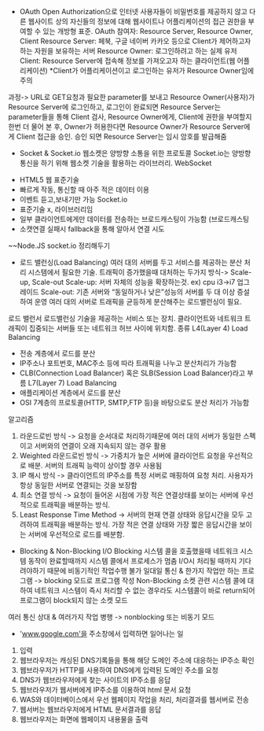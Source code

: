 * OAuth
Open Authorization으로 인터넷 사용자들이 비밀번호를 제공하지 않고 다른 웹사이트 상의 자신들의 정보에 대해 웹사이트나 어플리케이션의 접근 권한을 부여할 수 있는 개방형 표준.
OAuth 참여자: Resource Server, Resource Owner, Client
Resource Server: 페북, 구글 네이버 카카오 등으로 Client가 제어하고자 하는 자원을 보유하는 서버
Resource Owner: 로그인하려고 하는 실제 유저
Client: Resource Server에 접속해 정보를 가져오고자 하는 클라이언트(웹 어플리케이션)
*Client가 어플리케이션이고 로그인하는 유저가 Resource Owner임에 주의

과정-> URL로 GET요청과 필요한 parameter를 보내고 Resource Owner(사용자)가 Resource Server에 로그인하고, 로그인이 완료되면 Resource Server는 parameter들을 통해 Client 검사, Resource Owner에게, Client에 권한을 부여할지 한번 더 물어 본 후, Owner가 허용한다면 Resource Owner가 Resource Server에게 Client 접근을 승인.
승인 되면 Resource Server는 임시 암호를 발급해줌

* Socket & Socket.io
웹소켓은 양방향 소통을 위한 프로토콜
Socket.io는 양방향 통신을 하기 위해 웹소켓 기술을 활용하는 라이브러리.
WebSocket
- HTML5 웹 표준기술
- 빠르게 작동, 통신할 때 아주 적은 데이터 이용
- 이벤트 듣고,보내기만 가능
Socket.io
- 표준기술 x, 라이브러리임
- 일부 클라이언트에게만 데이터를 전송하는 브로드캐스팅이 가능함
(브로드캐스팅
- 소캣연결 실패시 fallback을 통해 알아서 연결 시도

~~Node.JS socket.io 정리해두기



* 로드 밸런싱(Load Balancing)
여러 대의 서버를 두고 서비스를 제공하는 분산 처리 시스템에서 필요한 기술.
트래픽이 증가했을때 대처하는 두가지 방식-> Scale-up, Scale-out
Scale-up: 서버 자체의 성능을 확장하는것. ex) cpu i3->i7 업그레이드
Scale-out: 기존 서버와 “동일하거나 낮은”성능의 서버를 두 대 이상 증설하여 운영
여러 대의 서버로 트래픽을 균등하게 분산해주는 로드밸런싱이 필요.

로드 밸런서
로드밸런싱 기술을 제공하는 서비스 또는 장치. 클라이언트와 네트워크 트래픽이 집중되는 서버들 또는 네트워크 허브 사이에 위치함.
종류
L4(Layer 4) Load Balancing
- 전송 계층에서 로드를 분산
- IP주소나 포트번호, MAC주소 등에 따라 트래픽을 나누고 분산처리가 가능함
- CLB(Connection Load Balancer) 혹은 SLB(Session Load Balancer)라고 부름
L7(Layer 7) Load Balancing
- 애플리케이션 계층에서 로드를 분산
- OSI 7계층의 프로토콜(HTTP, SMTP,FTP 등)을 바탕으로도 분산 처리가 가능함

알고리즘
1. 라운드로빈 방식 -> 요청을 순서대로 처리하기때문에 여러 대의 서버가 동일한 스펙이고 서버와의 연결이 오래 지속되지 않는 경우 활용
2. Weighted 라운드로빈 방식 -> 가중치가 높은 서버에 클라이언트 요청을 우선적으로 배분. 서버의 트래픽 능력이 상이할 경우 사용됨
3. IP 해시 방식 -> 클라이언트의 IP주소를 특정 서버로 매핑하여 요청 처리. 사용자가 항상 동일한 서버로 연결되는 것을 보장함
4. 최소 연결 방식 -> 요청이 들어온 시점에 가장 적은 연결상태를 보이는 서버에 우선적으로 트래픽을 배분하는 방식.
5. Least Response Time Method -> 서버의 현재 연결 상태와 응답시간을 모두 고려하여 트래픽을 배분하는 방식. 가장 적은 연결 상태와 가장 짧은 응답시간을 보이는 서버에 우선적으로 로드를 배분함.

* Blocking & Non-Blocking I/O
Blocking
시스템 콜을 호출했을때 네트워크 시스템 동작이 완료할때까지 시스템 콜에서 프로세스가 멈춤
I/O시 처리될 때까지 기다려야하기 때문에 비동기적인 작업수행 불가
일대일 통신 & 한가지 작업만 하는 프로그램 -> blocking 모드로 프로그램 작성
Non-Blocking
소켓 관련 시스템 콜에 대하여 네트워크 시스템이 즉시 처리할 수 없는 경우라도
시스템콜이 바로 return되어 프로그램이 block되지 않는 소켓 모드

여러 통신 상대 & 여러가지 작업 병행 -> nonblocking 또는 비동기 모드




* 'www.google.com'을 주소창에서 입력하면 일어나는 일

1. 입력
2. 웹브라우저는 캐싱된 DNS기록들을 통해 해당 도메인 주소에 대응하는 IP주소 확인
3. 웹브라우저가 HTTP를 사용하여 DNS에게 입력된 도메인 주소를 요청
4. DNS가 웹브라우저에게 찾는 사이트의 IP주소를 응답
5. 웹브라우저가 웹서버에게 IP주소를 이용하여 html 문서 요청
6. WAS와 데이터베이스에서 우선 웹페이지 작업을 처리, 처리결과를 웹서버로 전송
7. 웹서버는 웹브라우저에게 HTML 문서결과를 응답
8. 웹브라우저는 화면에 웹페이지 내용물을 출력



